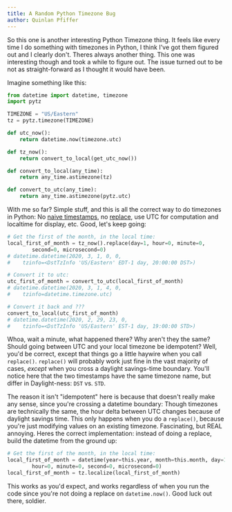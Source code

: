 ```yaml
---
title: A Random Python Timezone Bug
author: Quinlan Pfiffer
---
```


So this one is another interesting Python Timezone thing. It feels like every
time I do something with timezones in Python, I think I've got them figured out
and I clearly don't. Theres always another thing. This one was interesting
though and took a while to figure out. The issue turned out to be not as
straight-forward as I thought it would have been.

Imagine something like this:

```Python
from datetime import datetime, timezone
import pytz

TIMEZONE = "US/Eastern"
tz = pytz.timezone(TIMEZONE)

def utc_now():
    return datetime.now(timezone.utc)

def tz_now():
    return convert_to_local(get_utc_now())

def convert_to_local(any_time):
    return any_time.astimezone(tz)

def convert_to_utc(any_time):
    return any_time.astimezone(pytz.utc)
```

With me so far? Simple stuff, and this is all the correct way to do timezones in
Python: No [naive timestamps](https://docs.python.org/3/library/datetime.html#aware-and-naive-objects),
no [replace](http://pytz.sourceforge.net/#localized-times-and-date-arithmetic), use
UTC for computation and localtime for display, etc. Good, let's keep going:

```Python
# Get the first of the month, in the local time:
local_first_of_month = tz_now().replace(day=1, hour=0, minute=0,
        second=0, microsecond=0)
# datetime.datetime(2020, 3, 1, 0, 0,
#    tzinfo=<DstTzInfo 'US/Eastern' EDT-1 day, 20:00:00 DST>)

# Convert it to utc:
utc_first_of_month = convert_to_utc(local_first_of_month)
# datetime.datetime(2020, 3, 1, 4, 0,
#    tzinfo=datetime.timezone.utc)

# Convert it back and ???
convert_to_local(utc_first_of_month)
# datetime.datetime(2020, 2, 29, 23, 0,
#    tzinfo=<DstTzInfo 'US/Eastern' EST-1 day, 19:00:00 STD>)

```

Whoa, wait a minute, what happened there? Why aren't they the same? Should going
between UTC and your local timezone be idempotent? Well, you'd be correct,
except that things go a little haywire when you call `replace()`. `replace()`
will probably work just fine in the vast majority of cases, *except* when you
cross a daylight savings-time boundary. You'll notice here that the two
timestamps have the same timezone name, but differ in Daylight-ness: `DST` vs.
`STD`.

The reason it isn't "idempotent" here is because that doesn't really make any
sense, since you're crossing a datetime boundary: Though timezones are
technically the same, the hour delta between UTC changes because of daylight
savings time. This only happens when you do a `replace()`, because you're just
modifying values on  an existing timezone. Fascinating, but REAL annoying.
Heres the correct implementation: instead of doing a replace, build the
datetime from the ground up:

```Python
# Get the first of the month, in the local time:
local_first_of_month = datetime(year=this.year, month=this.month, day=1,
        hour=0, minute=0, second=0, microsecond=0)
local_first_of_month = tz.localize(local_first_of_month)
```

This works as you'd expect, and works regardless of when you run the code since
you're not doing a replace on `datetime.now()`. Good luck out there, soldier.
